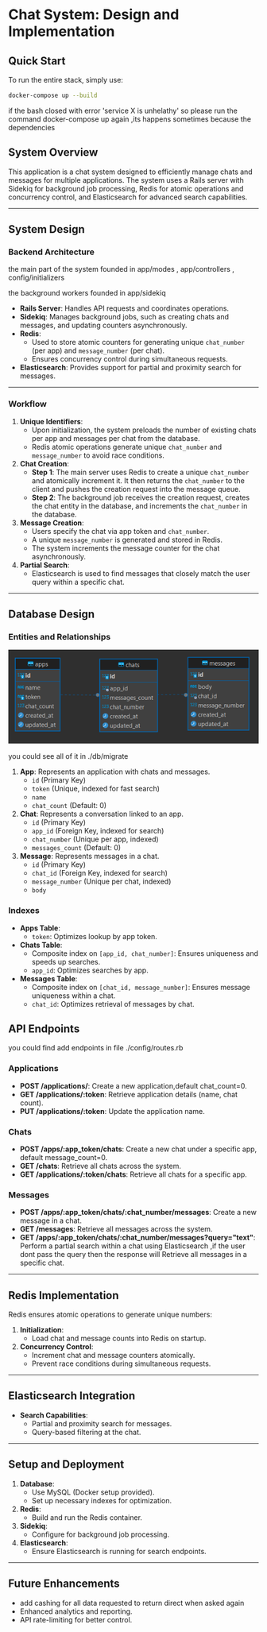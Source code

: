# Chat System: Design and Implementation

## Quick Start

To run the entire stack, simply use:

```bash
docker-compose up --build
```
if the bash closed with error 'service X is unhelathy' so please run the command docker-compose up again ,its happens sometimes because the dependencies 
## System Overview

This application is a chat system designed to efficiently manage chats and messages for multiple applications. The system uses a Rails server with Sidekiq for background job processing, Redis for atomic operations and concurrency control, and Elasticsearch for advanced search capabilities.

---

## System Design

### Backend Architecture

the main part of the system founded in app/modes , app/controllers , config/initializers

the background workers founded in app/sidekiq

- **Rails Server**: Handles API requests and coordinates operations.
- **Sidekiq**: Manages background jobs, such as creating chats and messages, and updating counters asynchronously.
- **Redis**:
  - Used to store atomic counters for generating unique `chat_number` (per app) and `message_number` (per chat).
  - Ensures concurrency control during simultaneous requests.
- **Elasticsearch**: Provides support for partial and proximity search for messages.

---

### Workflow

1. **Unique Identifiers**:
   - Upon initialization, the system preloads the number of existing chats per app and messages per chat from the database.
   - Redis atomic operations generate unique `chat_number` and `message_number` to avoid race conditions.
2. **Chat Creation**:
   - **Step 1**: The main server uses Redis to create a unique `chat_number` and atomically increment it. It then returns the `chat_number` to the client and pushes the creation request into the message queue.
   - **Step 2**: The background job receives the creation request, creates the chat entity in the database, and increments the `chat_number` in the database.
3. **Message Creation**:
   - Users specify the chat via app token and `chat_number`.
   - A unique `message_number` is generated and stored in Redis.
   - The system increments the message counter for the chat asynchronously.
4. **Partial Search**:
   - Elasticsearch is used to find messages that closely match the user query within a specific chat.

---

## Database Design

### Entities and Relationships

![plot](./images/1.png)

you could see all of it in ./db/migrate

1. **App**: Represents an application with chats and messages.
   - `id` (Primary Key)
   - `token` (Unique, indexed for fast search)
   - `name`
   - `chat_count` (Default: 0)
2. **Chat**: Represents a conversation linked to an app.
   - `id` (Primary Key)
   - `app_id` (Foreign Key, indexed for search)
   - `chat_number` (Unique per app, indexed)
   - `messages_count` (Default: 0)
3. **Message**: Represents messages in a chat.
   - `id` (Primary Key)
   - `chat_id` (Foreign Key, indexed for search)
   - `message_number` (Unique per chat, indexed)
   - `body`

### Indexes

- **Apps Table**:
  - `token`: Optimizes lookup by app token.
- **Chats Table**:
  - Composite index on `[app_id, chat_number]`: Ensures uniqueness and speeds up searches.
  - `app_id`: Optimizes searches by app.
- **Messages Table**:
  - Composite index on `[chat_id, message_number]`: Ensures message uniqueness within a chat.
  - `chat_id`: Optimizes retrieval of messages by chat.

## API Endpoints

you could find add endpoints in file ./config/routes.rb

### Applications

- **POST /applications/**: Create a new application,default chat_count=0.
- **GET /applications/:token**: Retrieve application details (name, chat count).
- **PUT /applications/:token**: Update the application name.

### Chats

- **POST /apps/:app_token/chats**: Create a new chat under a specific app, default message_count=0.
- **GET /chats**: Retrieve all chats across the system.
- **GET /applications/:token/chats**: Retrieve all chats for a specific app.

### Messages

- **POST /apps/:app_token/chats/:chat_number/messages**: Create a new message in a chat.
- **GET /messages**: Retrieve all messages across the system.
- **GET /apps/:app_token/chats/:chat_number/messages?query="text"**: Perform a partial search within a chat using Elasticsearch ,if the user dont pass the query then the response will Retrieve all messages in a specific chat.

---

## Redis Implementation

Redis ensures atomic operations to generate unique numbers:

1. **Initialization**:
   - Load chat and message counts into Redis on startup.
2. **Concurrency Control**:
   - Increment chat and message counters atomically.
   - Prevent race conditions during simultaneous requests.

---

## Elasticsearch Integration

- **Search Capabilities**:
  - Partial and proximity search for messages.
  - Query-based filtering at the chat.

---

## Setup and Deployment

1. **Database**:
   - Use MySQL (Docker setup provided).
   - Set up necessary indexes for optimization.
2. **Redis**:
   - Build and run the Redis container.
3. **Sidekiq**:
   - Configure for background job processing.
4. **Elasticsearch**:
   - Ensure Elasticsearch is running for search endpoints.

---

## Future Enhancements

- add cashing for all data requested to return direct when asked again
- Enhanced analytics and reporting.
- API rate-limiting for better control.
